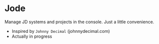 # Jode

Manage JD systems and projects in the console. Just a little convenience.

- Inspired by ```Johnny Decimal``` (johnnydecimal.com)
- Actually in progress